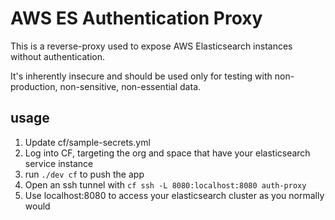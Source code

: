 # AWS ES Authentication Proxy

This is a reverse-proxy used to expose AWS Elasticsearch instances without authentication.

It's inherently insecure and should be used only for testing with non-production, non-sensitive, non-essential data.

## usage

1. Update cf/sample-secrets.yml
2. Log into CF, targeting the org and space that have your elasticsearch service instance
3. run `./dev cf` to push the app
4. Open an ssh tunnel with `cf ssh -L 8080:localhost:8080 auth-proxy`
5. Use localhost:8080 to access your elasticsearch cluster as you normally would
